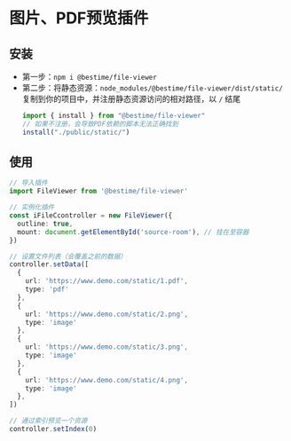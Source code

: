 # 图片、PDF预览插件

## 安装
- 第一步：`npm i @bestime/file-viewer`
- 第二步：将静态资源：`node_modules/@bestime/file-viewer/dist/static/`复制到你的项目中，并注册静态资源访问的相对路径，以 `/` 结尾
  ```ts
  import { install } from "@bestime/file-viewer"
  // 如果不注册，会导致PDF依赖的脚本无法正确找到
  install("./public/static/")
  ```
## 使用
```ts
// 导入插件
import FileViewer from '@bestime/file-viewer'

// 实例化插件
const iFileCcontroller = new FileViewer({
  outline: true,
  mount: document.getElementById('source-room'), // 挂在至容器
})

// 设置文件列表（会覆盖之前的数据）
controller.setData([
  {
    url: 'https://www.demo.com/static/1.pdf',
    type: 'pdf'
  },
  {
    url: 'https://www.demo.com/static/2.png',
    type: 'image'
  },
  {
    url: 'https://www.demo.com/static/3.png',
    type: 'image'
  },
  {
    url: 'https://www.demo.com/static/4.png',
    type: 'image'
  },
])

// 通过索引预览一个资源
controller.setIndex(0)
```